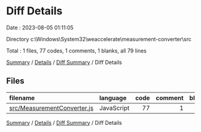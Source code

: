 # Diff Details

Date : 2023-08-05 01:11:05

Directory c:\\Windows\\System32\\weaccelerate\\measurement-converter\\src

Total : 1 files,  77 codes, 1 comments, 1 blanks, all 79 lines

[Summary](results.md) / [Details](details.md) / [Diff Summary](diff.md) / Diff Details

## Files
| filename | language | code | comment | blank | total |
| :--- | :--- | ---: | ---: | ---: | ---: |
| [src/MeasurementConverter.js](/src/MeasurementConverter.js) | JavaScript | 77 | 1 | 1 | 79 |

[Summary](results.md) / [Details](details.md) / [Diff Summary](diff.md) / Diff Details
